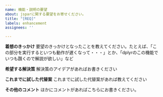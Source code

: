 ```yaml
---
name: 機能・説明の要望
about: jsparに関する要望をお寄せください。
title: "[REQ]"
labels: enhancement
assignees: ''

---
```


**着想のきっかけ**
要望のきっかけとなったことを教えてください。たとえば、「この部分を実行するといつも動作が遅くなって・・・」とか、「dplyrのこの機能でいつも躓くので解説が欲しい」など

**希望する解決策**
解決策のアイデアがあればお書きください

**これまでに試した代替案**
これまでに試した代替案があれば教えてください

**その他のコメント**
ほかにコメントがあればこちらにお書きください。
